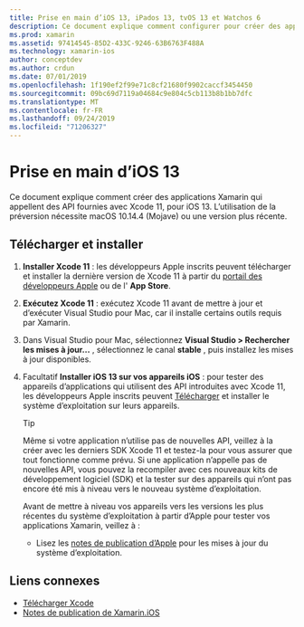 ```yaml
---
title: Prise en main d’iOS 13, iPados 13, tvOS 13 et Watchos 6
description: Ce document explique comment configurer pour créer des applications iOS 13, iPados 13, tvOS 13 et Watchos 6 avec Xamarin. Il explique comment télécharger Xcode 11 et Update Visual Studio pour Mac.
ms.prod: xamarin
ms.assetid: 97414545-85D2-433C-9246-63B6763F488A
ms.technology: xamarin-ios
author: conceptdev
ms.author: crdun
ms.date: 07/01/2019
ms.openlocfilehash: 1f190ef2f99e71c8cf21680f9902caccf3454450
ms.sourcegitcommit: 09bc69d7119a04684c9e804c5cb113b8b1bb7dfc
ms.translationtype: MT
ms.contentlocale: fr-FR
ms.lasthandoff: 09/24/2019
ms.locfileid: "71206327"
---
```

# <a name="get-started-with-ios-13"></a>Prise en main d’iOS 13

Ce document explique comment créer des applications Xamarin qui appellent des API fournies avec Xcode 11, pour iOS 13. L’utilisation de la préversion nécessite macOS 10.14.4 (Mojave) ou une version plus récente.

## <a name="download-and-install"></a>Télécharger et installer

1. **Installer Xcode 11** : les développeurs Apple inscrits peuvent télécharger et installer la dernière version de Xcode 11 à partir du [portail des développeurs Apple](https://developer.apple.com/download/) ou de l' **App Store**.

2. **Exécutez Xcode 11** : exécutez Xcode 11 avant de mettre à jour et d’exécuter Visual Studio pour Mac, car il installe certains outils requis par Xamarin.

3. Dans Visual Studio pour Mac, sélectionnez **Visual Studio > Rechercher les mises à jour...** , sélectionnez le canal **stable** , puis installez les mises à jour disponibles.

4. Facultatif **Installer iOS 13 sur vos appareils iOS** : pour tester des appareils d’applications qui utilisent des API introduites avec Xcode 11, les développeurs Apple inscrits peuvent [Télécharger](https://developer.apple.com/download) et installer le système d’exploitation sur leurs appareils. 

   > [!TIP]
   > Même si votre application n’utilise pas de nouvelles API, veillez à la créer avec les derniers SDK Xcode 11 et testez-la pour vous assurer que tout fonctionne comme prévu. Si une application n’appelle pas de nouvelles API, vous pouvez la recompiler avec ces nouveaux kits de développement logiciel (SDK) et la tester sur des appareils qui n’ont pas encore été mis à niveau vers le nouveau système d’exploitation.
   >
   > Avant de mettre à niveau vos appareils vers les versions les plus récentes du système d’exploitation à partir d’Apple pour tester vos applications Xamarin, veillez à :
   >
   > - Lisez les [notes de publication d’Apple](https://developer.apple.com/download/) pour les mises à jour du système d’exploitation.

## <a name="related-links"></a>Liens connexes

- [Télécharger Xcode](https://developer.apple.com/download/)
- [Notes de publication de Xamarin.iOS](/xamarin/ios/release-notes/13/13.0)
